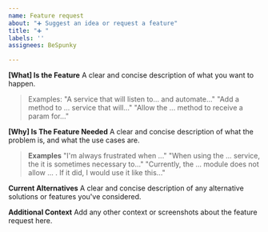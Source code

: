 ```yaml
---
name: Feature request
about: "➕ Suggest an idea or request a feature"
title: "➕ "
labels: ''
assignees: BeSpunky

---
```


<!--
    ❕ Before writing your feature request, ask yourself: "Is this something most applications implement and could've been a part of Angular?".
      @bespunky/angular-zen is a place for "The Angular tools you always wished were there".
      Conceptually, the library aims to facilitate tasks that most applications implement by providing a single package with tools.
-->

**[What] Is the Feature**
A clear and concise description of what you want to happen.

> Examples:
> "A service that will listen to... and automate..."
> "Add a method to ... service that will..."
> "Allow the ... method to receive a param for..."

**[Why] Is The Feature Needed**
A clear and concise description of what the problem is, and what the use cases are.

> **Examples**
> "I'm always frustrated when ..."
> "When using the ... service, the it is sometimes necessary to..."
> "Currently, the ... module does not allow ... . If it did, I would use it like this..."

**Current Alternatives**
A clear and concise description of any alternative solutions or features you've considered.

**Additional Context**
Add any other context or screenshots about the feature request here.
